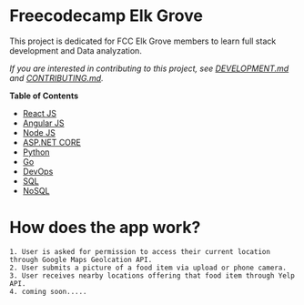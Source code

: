 # Freecodecamp Elk Grove

This project is dedicated for FCC Elk Grove members to learn full stack development and Data analyzation. 

_If you are interested in contributing to this project, see [DEVELOPMENT.md](DEVELOPMENT.md) and [CONTRIBUTING.md](CONTRIBUTING.md)._

**Table of Contents**  

- [React JS](https://github.com/navalta3030/FCC-ELKGROVE/tree/ReactJS)
- [Angular JS](https://github.com/navalta3030/FCC-ELKGROVE/tree/AngularJS)
- [Node JS](https://github.com/navalta3030/FCC-ELKGROVE/tree/NodeJS)
- [ASP.NET CORE](https://github.com/navalta3030/FCC-ELKGROVE/tree/ASP.NET)
- [Python](https://github.com/navalta3030/FCC-ELKGROVE/tree/Python)
- [Go](https://github.com/navalta3030/FCC-ELKGROVE/tree/Go)
- [DevOps](https://github.com/navalta3030/FCC-ELKGROVE/tree/Dev-Ops)
- [SQL](https://github.com/navalta3030/FCC-ELKGROVE/tree/SQL)
- [NoSQL](https://github.com/navalta3030/FCC-ELKGROVE/tree/NoSQL)

# How does the app work?
    1. User is asked for permission to access their current location through Google Maps Geolcation API.
    2. User submits a picture of a food item via upload or phone camera.
    3. User receives nearby locations offering that food item through Yelp API.
    4. coming soon.....
    

